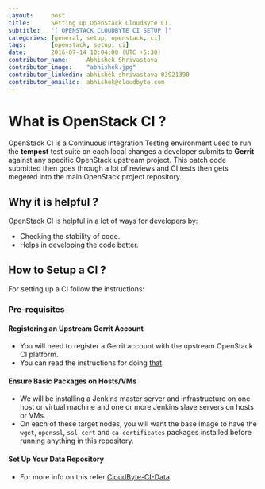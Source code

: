 ```yaml
---
layout:     post
title:      Setting up OpenStack CloudByte CI.
subtitle:   "[ OPENSTACK CLOUDBYTE CI SETUP ]"
categories: [general, setup, openstack, ci]
tags:       [openstack, setup, ci]
date:       2016-07-14 10:04:00 (UTC +5:30)
contributor_name:     Abhishek Shrivastava
contributor_image:    "abhishek.jpg"
contributor_linkedin: abhishek-shrivastava-03921390
contributor_emailid:  abhishek@cloudbyte.com
---
```


# What is OpenStack CI ?

OpenStack CI is a Continuous Integration Testing environment used to run the **tempest** test suite on each 
local changes a developer submits to **Gerrit** against any specific OpenStack upstream project. 
This patch code submitted then goes through a lot of reviews and CI tests then gets megered into the main OpenStack project repository.

## Why it is helpful ?

OpenStack CI is helpful in a lot of ways for developers by:

- Checking the stability of code.
- Helps in developing the code better.

## How to Setup a CI ?

For setting up a CI follow the instructions:

### Pre-requisites

#### Registering an Upstream Gerrit Account

- You will need to register a Gerrit account with the upstream OpenStack CI platform. 
- You can read the instructions for doing [that](http://ci.openstack.org/third_party.html#requesting-a-service-account).

#### Ensure Basic Packages on Hosts/VMs

- We will be installing a Jenkins master server and infrastructure on one host or virtual machine and one or more Jenkins slave servers on hosts or VMs.
- On each of these target nodes, you will want the base image to have the `wget`, `openssl`, `ssl-cert` and `ca-certificates` packages installed before running anything in this repository.

#### Set Up Your Data Repository 

- For more info on this refer [CloudByte-CI-Data](https://github.com/CloudByteStorages/CloudByte-CI-Data).

